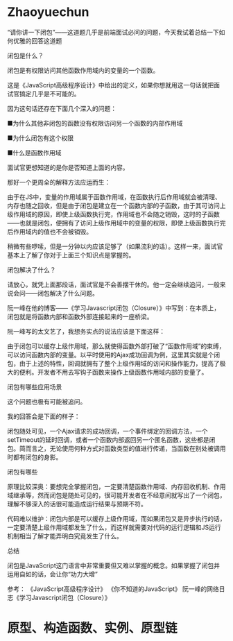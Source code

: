 # Zhaoyuechun
“请你讲一下闭包”——这道题几乎是前端面试必问的问题，今天我试着总结一下如何优雅的回答这道题



闭包是什么？

闭包是有权限访问其他函数作用域内的变量的一个函数。 



这是《JavaScript高级程序设计》中给出的定义，如果你想就用这一句话就把面试官搞定几乎是不可能的。



因为这句话还存在下面几个深入的问题：

■为什么其他非闭包的函数没有权限访问另一个函数的内部作用域

■为什么闭包有这个权限

■什么是函数作用域

面试官更想知道的是你是否知道上面的内容。



那好一个更周全的解释方法应运而生：

由于在JS中，变量的作用域属于函数作用域，在函数执行后作用域就会被清理、内存也随之回收，但是由于闭包是建立在一个函数内部的子函数，由于其可访问上级作用域的原因，即使上级函数执行完，作用域也不会随之销毁，这时的子函数——也就是闭包，便拥有了访问上级作用域中的变量的权限，即使上级函数执行完后作用域内的值也不会被销毁。



稍微有些啰嗦，但是一分钟以内应该足够了（如果流利的话）。这样一来，面试官基本上了解了你对于上面三个知识点是掌握的。



闭包解决了什么？

请放心，就凭上面那段话，面试官是不会善摆干休的。他一定会继续追问，一般来说会问——闭包解决了什么问题。



阮一峰在他的博客——《学习Javascript闭包（Closure）》中写到：在本质上，闭包就是将函数内部和函数外部连接起来的一座桥梁。



阮一峰写的太文艺了，我想务实点的说法应该是下面这样：

由于闭包可以缓存上级作用域，那么就使得函数外部打破了“函数作用域”的束缚，可以访问函数内部的变量。以平时使用的Ajax成功回调为例，这里其实就是个闭包，由于上述的特性，回调就拥有了整个上级作用域的访问和操作能力，提高了极大的便利。开发者不用去写钩子函数来操作上级函数作用域内部的变量了。



闭包有哪些应用场景

这个问题也极有可能被追问。



我的回答会是下面的样子：

闭包随处可见，一个Ajax请求的成功回调，一个事件绑定的回调方法，一个setTimeout的延时回调，或者一个函数内部返回另一个匿名函数，这些都是闭包。简而言之，无论使用何种方式对函数类型的值进行传递，当函数在别处被调用时都有闭包的身影。



闭包有哪些

原理比较深奥：要想完全掌握闭包，一定要清楚函数作用域、内存回收机制、作用域继承等，然而闭包是随处可见的，很可能开发者在不经意间就写出了一个闭包，理解不够深入的话很可能造成运行结果与预期不符。 



代码难以维护：闭包内部是可以缓存上级作用域，而如果闭包又是异步执行的话，一定要清楚上级作用域都发生了什么，而这样就需要对代码的运行逻辑和JS运行机制相当了解才能弄明白究竟发生了什么。





总结

闭包是JavaScript这门语言中非常重要但又难以掌握的概念。如果掌握了闭包并运用自如的话，会让你“功力大增”



参考： 《JavaScript高级程序设计》 《你不知道的JavaScript》 阮一峰的网络日志《学习Javascript闭包（Closure）》

<h1>原型、构造函数、实例、原型链</h1>


